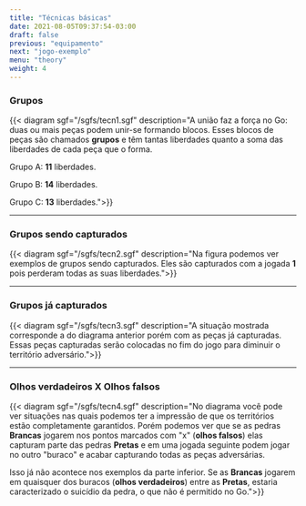 ```yaml
---
title: "Técnicas básicas"
date: 2021-08-05T09:37:54-03:00
draft: false
previous: "equipamento"
next: "jogo-exemplo"
menu: "theory"
weight: 4
---
```


### Grupos



{{< diagram sgf="/sgfs/tecn1.sgf" description="A união faz a força no Go: duas ou mais peças podem unir-se formando blocos. Esses blocos de peças são chamados <strong>grupos</strong> e têm tantas liberdades quanto a soma das liberdades de cada peça que o forma.</p><p>Grupo A: <strong>11</strong> liberdades.</p><p>Grupo B: <strong>14</strong> liberdades.</p><p>Grupo C: <strong>13</strong> liberdades.">}} 

---

### Grupos sendo capturados

{{< diagram sgf="/sgfs/tecn2.sgf" description="Na figura podemos ver exemplos de grupos sendo capturados. Eles são capturados com a jogada <strong>1</strong> pois perderam todas as suas liberdades.">}} 


---
### Grupos já capturados


{{< diagram sgf="/sgfs/tecn3.sgf" description="A situação mostrada corresponde a do diagrama anterior porém com as peças já capturadas. Essas peças capturadas serão colocadas no fim do jogo para diminuir o território adversário.">}} 


---
### Olhos verdadeiros X Olhos falsos


{{< diagram sgf="/sgfs/tecn4.sgf" description="No diagrama você pode ver situações nas quais podemos ter a impressão de que os territórios estão completamente garantidos. Porém podemos ver que se as pedras <strong>Brancas</strong> jogarem nos pontos marcados com \"x\" (<strong>olhos falsos</strong>) elas capturam parte das pedras <strong>Pretas</strong> e em uma jogada seguinte podem jogar no outro \"buraco\" e acabar capturando todas as peças adversárias.</p><p>Isso já não acontece nos exemplos da parte inferior. Se as <strong>Brancas</strong> jogarem em quaisquer dos buracos (<strong>olhos verdadeiros</strong>) entre as <strong>Pretas</strong>, estaria caracterizado o suicídio da pedra, o que não é permitido no Go.">}} 



